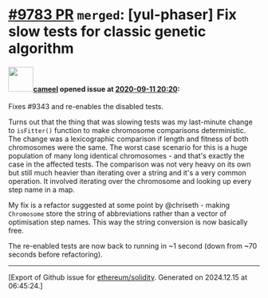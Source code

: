 # [\#9783 PR](https://github.com/ethereum/solidity/pull/9783) `merged`: [yul-phaser] Fix slow tests for classic genetic algorithm

#### <img src="https://avatars.githubusercontent.com/u/137030?v=4" width="50">[cameel](https://github.com/cameel) opened issue at [2020-09-11 20:20](https://github.com/ethereum/solidity/pull/9783):

Fixes #9343 and re-enables the disabled tests.

Turns out that the thing that was slowing tests was my last-minute change to `isFitter()` function to make chromosome comparisons deterministic. The change was a lexicographic comparison if length and fitness of both chromosomes were the same. The worst case scenario for this is a huge population of many long identical chromosomes - and that's exactly the case in the affected tests. The comparison was not very heavy on its own but still much heavier than iterating over a string and it's a very common operation. It involved iterating over the chromosome and looking up every step name in a map.

My fix is a refactor suggested at some point by @chriseth - making `Chromosome` store the string of abbreviations rather than a vector of optimisation step names. This way the string conversion is now basically free.

The re-enabled tests are now back to running in ~1 second (down from ~70 seconds before refactoring).




-------------------------------------------------------------------------------



[Export of Github issue for [ethereum/solidity](https://github.com/ethereum/solidity). Generated on 2024.12.15 at 06:45:24.]
